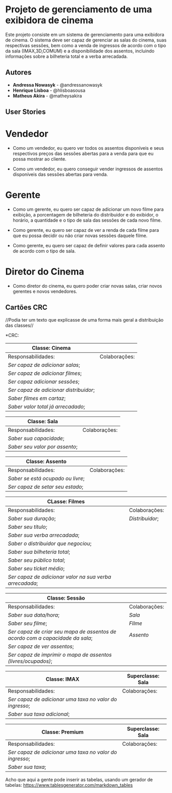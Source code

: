 # Projeto de gerenciamento de uma exibidora de cinema

Este projeto consiste em um sistema de gerenciamento para uma exibidora de cinema. 
O sistema deve ser capaz de gerenciar as salas do cinema, suas respectivas sessões, 
bem como a venda de ingressos de acordo com o tipo da sala (IMAX,3D,COMUM) e a disponibilidade dos assentos, 
incluindo informações sobre a bilheteria total e a verba arrecadada.

## Autores

* **Andressa Nowasyk** - @andressanowasyk
* **Henrique Lisboa** - @hlisboasousa
* **Matheus Akira** - @matheysakira

## User Stories

# Vendedor
* Como um vendedor, eu quero ver todos os assentos disponíveis e seus respectivos preços das sessões abertas para a venda para que eu possa mostrar ao cliente.

* Como um vendedor, eu quero conseguir vender ingressos de assentos disponíveis das sessões abertas para venda.

# Gerente
* Como um gerente, eu quero ser capaz de adicionar um novo filme para exibição, a porcentagem de bilheteria do distribuidor e do exibidor, o horário, a quantidade e o tipo de sala das sessões de cada novo filme.

* Como gerente, eu quero ser capaz de ver a renda de cada filme para que eu possa decidir ou não criar novas sessões daquele filme.

* Como gerente, eu quero ser capaz de definir valores para cada assento de acordo com o tipo de sala.

# Diretor do Cinema
* Como diretor do cinema, eu quero poder criar novas salas, criar novos gerentes e novos vendedores.

## Cartões CRC

//Podia ter um texto que explicasse de uma forma mais geral a distribuição das classes//

*CRC:

| Classe: Cinema                            |                       |
|-------------------------------------------|-----------------------|
| Responsabilidades:                        | Colaborações:         |
|   *Ser capaz de adicionar salas*;         |                       |
|   *Ser capaz de adicionar filmes*;        |                       |
|   *Ser capaz adicionar sessões*;          |                       |
|   *Ser capaz de adicionar distribuidor*;  |                       |
|   *Saber filmes em cartaz*;               |                       |
|   *Saber valor total já arrecadado*;      |                       |


| Classe: Sala                      |               |
|-----------------------------------|---------------|
| Responsabilidades:                | Colaborações: |
|   *Saber sua capacidade*;         |
|   *Saber seu valor por assento*;  | 


| Classe: Assento                     |               | 
|-------------------------------------|---------------|
| Responsabilidades:                  | Colaborações: |
|   *Saber se está ocupado ou livre*; |               |
|   *Ser capaz de setar seu estado*;  |               |


| CLasse: Filmes                                            |                 |
|-----------------------------------------------------------|-----------------|
| Responsabilidades:                                        | Colaborações:   |
|   *Saber sua duração*;                                    | *Distribuidor*; |
|   *Saber seu título*;                                     |                 |
|   *Saber sua verba arrecadada*;                           |                 |
|   *Saber o distribuidor que negociou*;                    |                 |
|   *Saber sua bilheteria total*;                           |                 |
|   *Saber seu público total*;                              |                 |
|   *Saber seu tícket médio*;                               |                 |
|   *Ser capaz de adicionar valor na sua verba arrecadada*; |                 |

| Classe: Sessão                                                                  |                 |
|---------------------------------------------------------------------------------|-----------------|
| Responsabilidades:                                                              | Colaborações:   |
|   *Saber sua data/hora*;                                                        |  *Sala*         |
|   *Saber seu filme*;                                                            |  *FIlme*        |
|   *Ser capaz de criar seu mapa de assentos de acordo com a capacidade da sala*; |  *Assento*      |
|   *Ser capaz de ver assentos*;
|   *Ser capaz de imprimir o mapa de assentos (livres/ocupados)*;


| Classe: IMAX                                                                    | Superclasse: Sala |
|---------------------------------------------------------------------------------|-------------------|
| Responsabilidades:                                                              | Colaborações:     |
|   *Ser capaz de adicionar uma taxa no valor do ingresso*;                                           |                 
|   *Saber sua taxa adicional*;                                                                       |    


| Classe: Premium                                                                 | Superclasse: Sala |
|---------------------------------------------------------------------------------|-------------------|
| Responsabilidades:                                                              | Colaborações:     |
|   *Ser capaz de adicionar uma taxa no valor do ingresso*;                                           |                 
|   *Saber sua taxa*;                                                                                 |   
  



Acho que aqui a gente pode inserir as tabelas, usando um gerador de tabelas: https://www.tablesgenerator.com/markdown_tables

